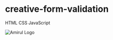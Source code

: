 # creative-form-validation

HTML CSS JavaScript 

![Amirul Logo](https://user-images.githubusercontent.com/96912713/201155638-31b484aa-5f1e-4a8a-944e-f24ff088351b.png)
